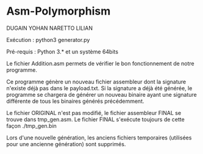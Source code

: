 # Asm-Polymorphism

DUGAIN YOHAN
NARETTO LILIAN

Exécution : python3 generator.py

Pré-requis : Python 3.* et un système 64bits

Le fichier Addition.asm permets de vérifier le bon fonctionnement de notre programme.

Ce programme génère un nouveau fichier assembleur dont la signature n'existe déjà pas dans le payload.txt.
Si la signature a déjà été générée, le programme se chargera de générer un nouveau binaire ayant une signature différente de tous les binaires générés précédemment.

Le fichier ORIGINAL n'est pas modifié, le fichier assembleur FINAL se trouve dans tmp_gen.asm.
Le fichier FINAL s'exécute toujours de cette façon ./tmp_gen.bin

Lors d'une nouvelle génération, les anciens fichiers temporaires (utilisées pour une ancienne génération) sont supprimés.
